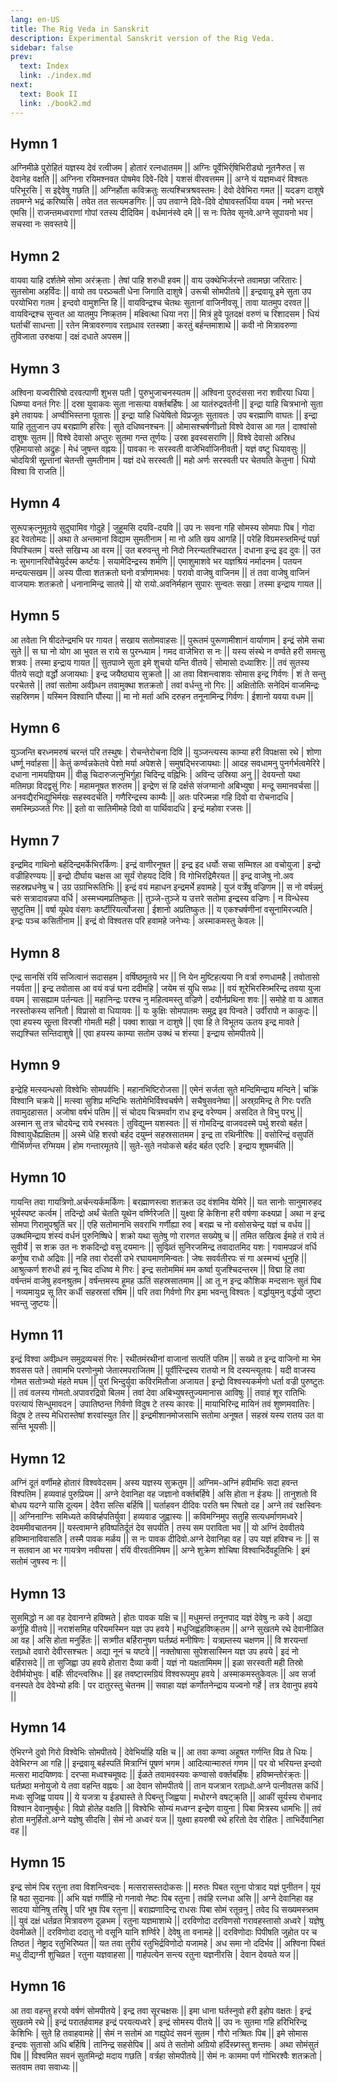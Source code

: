 ```yaml
---
lang: en-US
title: The Rig Veda in Sanskrit
description: Experimental Sanskrit version of the Rig Veda.
sidebar: false
prev:
  text: Index
  link: ./index.md
next:
  text: Book II
  link: ./book2.md
---
```


## Hymn 1
अग्निमीळे पुरोहितं यज्ञस्य देवं रत्वीजम |
होतारं रत्नधातमम ||
अग्निः पूर्वेभिर्र्षिभिरीड्यो नूतनैरुत |
स देवानेह वक्षति ||
अग्निना रयिमश्नवत पोषमेव दिवे-दिवे |
यशसं वीरवत्तमम ||
अग्ने यं यज्ञमध्वरं विश्वतः परिभूरसि |
स इद्देवेषु गछति ||
अग्निर्होता कविक्रतुः सत्यश्चित्रश्रवस्तमः |
देवो देवेभिरा गमत ||
यदङग दाशुषे तवमग्ने भद्रं करिष्यसि |
तवेत तत सत्यमङगिरः ||
उप तवाग्ने दिवे-दिवे दोषावस्तर्धिया वयम |
नमो भरन्त एमसि ||
राजन्तमध्वराणां गोपां रतस्य दीदिविम |
वर्धमानंस्वे दमे ||
स नः पितेव सूनवे.अग्ने सूपायनो भव |
सचस्वा नः सवस्तये ||

## Hymn 2
वायवा याहि दर्शतेमे सोमा अरंक्र्ताः |
तेषां पाहि शरुधी हवम ||
वाय उक्थेभिर्जरन्ते तवामछा जरितारः |
सुतसोमा अहर्विदः ||
वायो तव परप्र्ञ्चती धेना जिगाति दाशुषे |
उरूची सोमपीतये ||
इन्द्रवायू इमे सुता उप परयोभिरा गतम |
इन्दवो वामुशन्ति हि ||
वायविन्द्रश्च चेतथः सुतानां वाजिनीवसू |
तावा यातमुप दरवत ||
वायविन्द्रश्च सुन्वत आ यातमुप निष्क्र्तम |
मक्ष्वित्था धिया नरा ||
मित्रं हुवे पूतदक्षं वरुणं च रिशादसम |
धियं घर्ताचीं साधन्ता ||
रतेन मित्रावरुणाव रताव्र्धाव रतस्प्र्शा |
करतुं बर्हन्तमाशाथे ||
कवी नो मित्रावरुणा तुविजाता उरुक्षया |
दक्षं दधाते अपसम ||

## Hymn 3
अश्विना यज्वरीरिषो दरवत्पाणी शुभस पती |
पुरुभुजाचनस्यतम ||
अश्विना पुरुदंससा नरा शवीरया धिया |
धिष्ण्या वनतं गिरः ||
दस्रा युवाकवः सुता नासत्या वर्क्तबर्हिषः |
आ यातंरुद्रवर्तनी ||
इन्द्रा याहि चित्रभानो सुता इमे तवायवः |
अण्वीभिस्तना पूतासः ||
इन्द्रा याहि धियेषितो विप्रजूतः सुतावतः |
उप बरह्माणि वाघतः ||
इन्द्रा याहि तूतुजान उप बरह्माणि हरिवः |
सुते दधिष्वनश्चनः ||
ओमासश्चर्षणीध्र्तो विश्वे देवास आ गत |
दाश्वांसो दाशुषः सुतम ||
विश्वे देवासो अप्तुरः सुतमा गन्त तूर्णयः |
उस्रा इवस्वसराणि ||
विश्वे देवासो अस्रिध एहिमायासो अद्रुहः |
मेधं जुषन्त वह्नयः ||
पावका नः सरस्वती वाजेभिर्वाजिनीवती |
यज्ञं वष्टु धियावसुः ||
चोदयित्री सून्र्तानां चेतन्ती सुमतीनाम |
यज्ञं दधे सरस्वती ||
महो अर्णः सरस्वती पर चेतयति केतुना |
धियो विश्वा वि राजति ||

## Hymn 4
सुरूपक्र्त्नुमूतये सुदुघामिव गोदुहे |
जुहूमसि दयवि-दयवि ||
उप नः सवना गहि सोमस्य सोमपाः पिब |
गोदा इद रेवतोमदः ||
अथा ते अन्तमानां विद्याम सुमतीनाम |
मा नो अति खय आगहि ||
परेहि विग्रमस्त्र्तमिन्द्रं पर्छा विपश्चितम |
यस्ते सखिभ्य आ वरम ||
उत बरुवन्तु नो निदो निरन्यतश्चिदारत |
दधाना इन्द्र इद दुवः ||
उत नः सुभगानरिर्वोचेयुर्दस्म कर्ष्टयः |
सयामेदिन्द्रस्य शर्मणि ||
एमाशुमाशवे भर यज्ञश्रियं नर्मादनम |
पतयन मन्दयत्सखम ||
अस्य पीत्वा शतक्रतो घनो वर्त्राणामभवः |
परावो वाजेषु वाजिनम ||
तं तवा वाजेषु वाजिनं वाजयामः शतक्रतो |
धनानामिन्द्र सातये ||
यो रायो.अवनिर्महान सुपारः सुन्वतः सखा |
तस्मा इन्द्राय गायत ||

## Hymn 5
आ तवेता नि षीदतेन्द्रमभि पर गायत |
सखाय सतोमवाहसः ||
पुरूतमं पुरूणामीशानं वार्याणाम |
इन्द्रं सोमे सचा सुते ||
स घा नो योग आ भुवत स राये स पुरन्ध्याम |
गमद वाजेभिरा स नः ||
यस्य संस्थे न वर्ण्वते हरी समत्सु शत्रवः |
तस्मा इन्द्राय गायत ||
सुतपाव्ने सुता इमे शुचयो यन्ति वीतये |
सोमासो दध्याशिरः ||
तवं सुतस्य पीतये सद्यो वर्द्धो अजायथाः |
इन्द्र जयैष्ठ्याय सुक्रतो ||
आ तवा विशन्त्वाशवः सोमास इन्द्र गिर्वणः |
शं ते सन्तु परचेतसे ||
तवां सतोमा अवीव्र्धन तवामुक्था शतक्रतो |
तवां वर्धन्तु नो गिरः ||
अक्षितोतिः सनेदिमं वाजमिन्द्रः सहस्रिणम |
यस्मिन विश्वानि पौंस्या ||
मा नो मर्ता अभि दरुहन तनूनामिन्द्र गिर्वणः |
ईशानो यवया वधम ||

## Hymn 6
युञ्जन्ति बरध्नमरुषं चरन्तं परि तस्थुषः |
रोचन्तेरोचना दिवि ||
युञ्जन्त्यस्य काम्या हरी विपक्षसा रथे |
शोणा धर्ष्णू नर्वाहसा ||
केतुं कर्ण्वन्नकेतवे पेशो मर्या अपेशसे |
समुषद्भिरजायथाः ||
आदह सवधामनु पुनर्गर्भत्वमेरिरे |
दधाना नामयज्ञियम ||
वीळु चिदारुजत्नुभिर्गुहा चिदिन्द्र वह्निभिः |
अविन्द उस्रिया अनु ||
देवयन्तो यथा मतिमछा विदद्वसुं गिरः |
महामनूषत शरुतम ||
इन्द्रेण सं हि दर्क्षसे संजग्मानो अबिभ्युषा |
मन्दू समानवर्चसा ||
अनवद्यैरभिद्युभिर्मखः सहस्वदर्चति |
गणैरिन्द्रस्य काम्यैः ||
अतः परिज्मन्ना गहि दिवो वा रोचनादधि |
समस्मिन्न्र्ञ्जते गिरः ||
इतो वा सातिमीमहे दिवो वा पार्थिवादधि |
इन्द्रं महोवा रजसः ||

## Hymn 7
इन्द्रमिद गाथिनो बर्हदिन्द्रमर्केभिरर्किणः |
इन्द्रं वाणीरनूषत ||
इन्द्र इद धर्योः सचा सम्मिश्ल आ वचोयुजा |
इन्द्रो वज्रीहिरण्ययः ||
इन्द्रो दीर्घाय चक्षस आ सूर्यं रोहयद दिवि |
वि गोभिरद्रिमैरयत ||
इन्द्र वाजेषु नो.अव सहस्रप्रधनेषु च |
उग्र उग्राभिरूतिभिः ||
इन्द्रं वयं महाधन इन्द्रमर्भे हवामहे |
युजं वर्त्रेषु वज्रिणम ||
स नो वर्षन्नमुं चरुं सत्रादावन्नपा वर्धि |
अस्मभ्यमप्रतिष्कुतः ||
तुञ्जे-तुञ्जे य उत्तरे सतोमा इन्द्रस्य वज्रिणः |
न विन्धेस्य सुष्टुतिम ||
वर्षा यूथेव वंसगः कर्ष्टीरियर्त्योजसा |
ईशानो अप्रतिष्कुतः ||
य एकश्चर्षणीनां वसूनामिरज्यति |
इन्द्रः पञ्च कसितीनाम ||
इन्द्रं वो विश्वतस परि हवामहे जनेभ्यः |
अस्माकमस्तु केवलः ||

## Hymn 8
एन्द्र सानसिं रयिं सजित्वानं सदासहम |
वर्षिष्ठमूतये भर ||
नि येन मुष्टिहत्यया नि वर्त्रा रुणधामहै |
तवोतासो नयर्वता ||
इन्द्र तवोतास आ वयं वज्रं घना ददीमहि |
जयेम सं युधि सप्र्धः ||
वयं शूरेभिरस्त्र्भिरिन्द्र तवया युजा वयम |
सासह्याम पर्तन्यतः ||
महानिन्द्रः परश्च नु महित्वमस्तु वज्रिणे |
दयौर्नप्रथिना शवः ||
समोहे वा य आशत नरस्तोकस्य सनितौ |
विप्रासो वा धियायवः ||
यः कुक्षिः सोमपातमः समुद्र इव पिन्वते |
उर्वीरापो न काकुदः ||
एवा हयस्य सून्र्ता विरप्शी गोमती मही |
पक्वा शाखा न दाशुषे ||
एवा हि ते विभूतय ऊतय इन्द्र मावते |
सद्यश्चित सन्तिदाशुषे ||
एवा हयस्य काम्या सतोम उक्थं च शंस्या |
इन्द्राय सोमपीतये ||

## Hymn 9
इन्द्रेहि मत्स्यन्धसो विश्वेभिः सोमपर्वभिः |
महानभिष्टिरोजसा ||
एमेनं सर्जता सुते मन्दिमिन्द्राय मन्दिने |
चक्रिं विश्वानि चक्रये ||
मत्स्वा सुशिप्र मन्दिभिः सतोमेभिर्विश्वचर्षणे |
सचैषुसवनेष्वा ||
अस्र्ग्रमिन्द्र ते गिरः परति तवामुदहासत |
अजोषा वर्षभं पतिम ||
सं चोदय चित्रमर्वाग राध इन्द्र वरेण्यम |
असदित ते विभु परभु ||
अस्मान सु तत्र चोदयेन्द्र राये रभस्वतः |
तुविद्युम्न यशस्वतः ||
सं गोमदिन्द्र वाजवदस्मे पर्थु शरवो बर्हत |
विश्वायुर्धेह्यक्षितम ||
अस्मे धेहि शरवो बर्हद दयुम्नं सहस्रसातमम |
इन्द्र ता रथिनीरिषः ||
वसोरिन्द्रं वसुपतिं गीर्भिर्ग्र्णन्त रग्मियम |
होम गन्तारमूतये ||
सुते-सुते नयोकसे बर्हद बर्हत एदरिः |
इन्द्राय शूषमर्चति ||

## Hymn 10
गायन्ति तवा गायत्रिणो.अर्चन्त्यर्कमर्किणः |
बरह्माणस्त्वा शतक्रत उद वंशमिव येमिरे ||
यत सानोः सानुमारुहद भूर्यस्पष्ट कर्त्वम |
तदिन्द्रो अर्थं चेतति यूथेन वर्ष्णिरेजति ||
युक्ष्वा हि केशिना हरी वर्षणा कक्ष्यप्रा |
अथा न इन्द्र सोमपा गिरामुपश्रुतिं चर ||
एहि सतोमानभि सवराभि गर्णीह्या रुव |
बरह्म च नो वसोसचेन्द्र यज्ञं च वर्धय ||
उक्थमिन्द्राय शंस्यं वर्धनं पुरुनिष्षिधे |
शक्रो यथा सुतेषु णो रारणत सख्येषु च ||
तमित सखित्व ईमहे तं राये तं सुवीर्ये |
स शक्र उत नः शकदिन्द्रो वसु दयमानः ||
सुविव्र्तं सुनिरजमिन्द्र तवादातमिद यशः |
गवामपव्रजं वर्धि कर्णुष्व राधो अद्रिवः ||
नहि तवा रोदसी उभे रघायमाणमिन्वतः |
जेषः सवर्वतीरपः सं गा अस्मभ्यं धूनुहि ||
आश्रुत्कर्ण शरुधी हवं नू चिद दधिष्व मे गिरः |
इन्द्र सतोममिमं मम कर्ष्वा युजश्चिदन्तरम ||
विद्मा हि तवा वर्षन्तमं वाजेषु हवनश्रुतम |
वर्षन्तमस्य हूमह ऊतिं सहस्रसातमाम ||
आ तू न इन्द्र कौशिक मन्दसानः सुतं पिब |
नव्यमायुःप्र सू तिर कर्धी सहस्रसां रषिम ||
परि तवा गिर्वणो गिर इमा भवन्तु विश्वतः |
वर्द्धायुमनु वर्द्धयो जुष्टा भवन्तु जुष्टयः ||

## Hymn 11
इन्द्रं विश्वा अवीव्र्धन समुद्रव्यचसं गिरः |
रथीतमंरथीनां वाजानां सत्पतिं पतिम ||
सख्ये त इन्द्र वाजिनो मा भेम शवसस पते |
तवामभि परणोनुमो जेतारमपराजितम ||
पूर्वीरिन्द्रस्य रातयो न वि दस्यन्त्यूतयः |
यदी वाजस्य गोमत सतोत्र्भ्यो मंहते मघम ||
पुरां भिन्दुर्युवा कविरमितौजा अजायत |
इन्द्रो विश्वस्यकर्मणो धर्ता वज्री पुरुष्टुतः ||
तवं वलस्य गोमतो.अपावरद्रिवो बिलम |
तवां देवा अबिभ्युषस्तुज्यमानास आविषुः ||
तवाहं शूर रातिभिः परत्यायं सिन्धुमावदन |
उपातिष्ठन्त गिर्वणो विदुष टे तस्य कारवः ||
मायाभिरिन्द्र मायिनं तवं शुष्णमवातिरः |
विदुष टे तस्य मेधिरास्तेषां शरवांस्युत तिर ||
इन्द्रमीशानमोजसाभि सतोमा अनूषत |
सहस्रं यस्य रातय उत वा सन्ति भूयसीः ||

## Hymn 12
अग्निं दूतं वर्णीमहे होतारं विश्ववेदसम |
अस्य यज्ञस्य सुक्रतुम ||
अग्निम-अग्निं हवीमभिः सदा हवन्त विश्पतिम |
हव्यवाहं पुरुप्रियम ||
अग्ने देवानिहा वह जज्ञानो वर्क्तबर्हिषे |
असि होता न ईड्यः ||
तानुशतो वि बोधय यदग्ने यासि दूत्यम |
देवैरा सत्सि बर्हिषि ||
घर्ताहवन दीदिवः परति षम रिषतो दह |
अग्ने तवं रक्षस्विनः ||
अग्निनाग्निः समिध्यते कविर्ग्र्हपतिर्युवा |
हव्यवाड जुह्वास्यः ||
कविमग्निमुप सतुहि सत्यधर्माणमध्वरे |
देवममीवचातनम ||
यस्त्वामग्ने हविष्पतिर्दूतं देव सपर्यति |
तस्य सम पराविता भव ||
यो अग्निं देववीतये हविष्मानाविवासति |
तस्मै पावक मर्ळय ||
स नः पावक दीदिवो.अग्ने देवानिहा वह |
उप यज्ञं हविश्च नः ||
स न सतवान आ भर गायत्रेण नवीयसा |
रयिं वीरवतीमिषम ||
अग्ने शुक्रेण शोचिषा विश्वाभिर्देवहूतिभिः |
इमं सतोमं जुषस्व नः ||

## Hymn 13
सुसमिद्धो न आ वह देवानग्ने हविष्मते |
होतः पावक यक्षि च ||
मधुमन्तं तनूनपाद यज्ञं देवेषु नः कवे |
अद्या कर्णुहि वीतये ||
नराशंसमिह परियमस्मिन यज्ञ उप हवये |
मधुजिह्वंहविष्क्र्तम ||
अग्ने सुखतमे रथे देवानीळित आ वह |
असि होता मनुर्हितः ||
सत्र्णीत बर्हिरानुषग घर्तप्र्ष्ठं मनीषिणः |
यत्राम्र्तस्य चक्षणम ||
वि शरयन्तां रताव्र्धो दवारो देवीरसश्चतः |
अद्या नूनं च यष्टवे ||
नक्तोषासा सुपेशसास्मिन यज्ञ उप हवये |
इदं नो बर्हिरासदे ||
ता सुजिह्वा उप हवये होतारा दैव्या कवी |
यज्ञं नो यक्षतामिमम ||
इळा सरस्वती मही तिस्रो देवीर्मयोभुवः |
बर्हिः सीदन्त्वस्रिधः ||
इह तवष्टारमग्रियं विश्वरूपमुप हवये |
अस्माकमस्तुकेवलः ||
अव सर्जा वनस्पते देव देवेभ्यो हविः |
पर दातुरस्तु चेतनम ||
सवाहा यज्ञं कर्णोतनेन्द्राय यज्वनो गर्हे |
तत्र देवानुप हवये ||

## Hymn 14
ऐभिरग्ने दुवो गिरो विश्वेभिः सोमपीतये |
देवेभिर्याहि यक्षि च ||
आ तवा कण्वा अहूषत गर्णन्ति विप्र ते धियः |
देवेभिरग्न आ गहि ||
इन्द्रवायू बर्हस्पतिं मित्राग्निं पूषणं भगम |
आदित्यान्मारुतं गणम ||
पर वो भरियन्त इन्दवो मत्सरा मादयिष्णवः |
दरप्सा मध्वश्चमूषदः ||
ईळते तवामवस्यवः कण्वासो वर्क्तबर्हिषः |
हविष्मन्तोरंक्र्तः ||
घर्तप्र्ष्ठा मनोयुजो ये तवा वहन्ति वह्नयः |
आ देवान सोमपीतये ||
तान यजत्रान रताव्र्धो.अग्ने पत्नीवतस कर्धि |
मध्वः सुजिह्व पायय ||
ये यजत्रा य ईड्यास्ते ते पिबन्तु जिह्वया |
मधोरग्ने वषट्क्र्ति ||
आकीं सूर्यस्य रोचनाद विश्वान देवानुषर्बुधः |
विप्रो होतेह वक्षति ||
विश्वेभिः सोम्यं मध्वग्न इन्द्रेण वायुना |
पिबा मित्रस्य धामभिः ||
तवं होता मनुर्हितो.अग्ने यज्ञेषु सीदसि |
सेमं नो अध्वरं यज ||
युक्ष्वा हयरुषी रथे हरितो देव रोहितः |
ताभिर्देवानिहा वह ||

## Hymn 15
इन्द्र सोमं पिब रतुना तवा विशन्त्विन्दवः |
मत्सरासस्तदोकसः ||
मरुतः पिबत रतुना पोत्राद यज्ञं पुनीतन |
यूयं हि षठा सुदानवः ||
अभि यज्ञं गर्णीहि नो गनावो नेष्टः पिब रतुना |
तवंहि रत्नधा असि ||
अग्ने देवानिहा वह सादया योनिषु तरिषु |
परि भूष पिब रतुना ||
बराह्मणादिन्द्र राधसः पिबा सोमं रतून्रनु |
तवेद धि सख्यमस्त्र्तम ||
युवं दक्षं धर्तव्रत मित्रावरुण दूळभम |
रतुना यज्ञमाशाथे ||
दरविणोदा दरविणसो गरावहस्तासो अध्वरे |
यज्ञेषु देवमीळते ||
दरविणोदा ददातु नो वसूनि यानि शर्ण्विरे |
देवेषु ता वनामहे ||
दरविणोदाः पिपीषति जुहोत पर च तिष्ठत |
नेष्ट्राद रतुभिरिष्यत ||
यत तवा तुरीयं रतुभिर्द्रविणोदो यजामहे |
अध समा नो ददिर्भव ||
अश्विना पिबतं मधु दीद्यग्नी शुचिव्रत |
रतुना यज्ञवाहसा ||
गार्हपत्येन सन्त्य रतुना यज्ञनीरसि |
देवान देवयते यज ||

## Hymn 16
आ तवा वहन्तु हरयो वर्षणं सोमपीतये |
इन्द्र तवा सूरचक्षसः ||
इमा धाना घर्तस्नुवो हरी इहोप वक्षतः |
इन्द्रं सुखतमे रथे ||
इन्द्रं परातर्हवामह इन्द्रं परयत्यध्वरे |
इन्द्रं सोमस्य पीतये ||
उप नः सुतमा गहि हरिभिरिन्द्र केशिभिः |
सुते हि तवाहवामहे ||
सेमं न सतोमं आ गह्युपेदं सवनं सुतम |
गौरो नत्र्षितः पिब ||
इमे सोमास इन्दवः सुतासो अधि बर्हिषि |
तानिन्द्र सहसेपिब ||
अयं ते सतोमो अग्रियो हर्दिस्प्र्गस्तु शन्तमः |
अथा सोमंसुतं पिब ||
विश्वमित सवनं सुतमिन्द्रो मदाय गछति |
वर्त्रहा सोमपीतये ||
सेमं नः काममा पर्ण गोभिरश्वैः शतक्रतो |
सतवाम तवा सवाध्यः ||